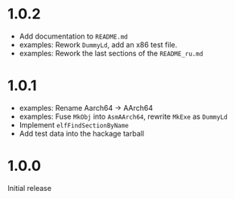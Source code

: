 1.0.2
=====

- Add documentation to `README.md`
- examples: Rework `DummyLd`, add an x86 test file.
- examples: Rework the last sections of the `README_ru.md`

1.0.1
=====

- examples: Rename Aarch64 -> AArch64
- examples: Fuse `MkObj` into `AsmAArch64`, rewrite `MkExe` as `DummyLd`
- Implement `elfFindSectionByName`
- Add test data into the hackage tarball

1.0.0
=====

Initial release
